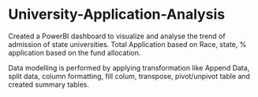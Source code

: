 # University-Application-Analysis
Created a PowerBI dashboard to visualize and analyse the trend of admission of state universities. Total Application based on Race, state, % application based on the fund allocation.

Data modelling is performed by applying transformation like Append Data, split data, column formatting, fill colum, transpose, pivot/unpivot table and created summary tables.
